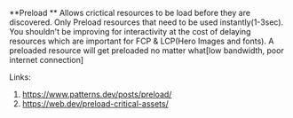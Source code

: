 **Preload ** 
Allows crictical resources to be load before they are discovered. Only Preload resources that need to be used instantly(1-3sec). You shouldn't be improving for interactivity at the cost of delaying resources which are important for FCP & LCP(Hero Images and fonts).
A preloaded resource will get preloaded no matter what[low bandwidth, poor internet connection]

Links:
1. https://www.patterns.dev/posts/preload/
2. https://web.dev/preload-critical-assets/